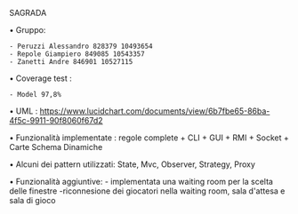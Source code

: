SAGRADA

• Gruppo:

	- Peruzzi Alessandro 828379 10493654
	- Repole Giampiero 849085 10543357
	- Zanetti Andre 846901 10527115

• Coverage test :
	
	- Model 97,8%

• UML : https://www.lucidchart.com/documents/view/6b7fbe65-86ba-4f5c-9911-90f8060f67d2

• Funzionalità implementate : regole complete + CLI + GUI + RMI + Socket + Carte Schema Dinamiche

• Alcuni dei pattern utilizzati: State, Mvc, Observer, Strategy, Proxy

• Funzionalità aggiuntive: 
	- implementata una waiting room per la scelta delle finestre
	-riconnesione dei giocatori nella waiting room, sala d'attesa e sala di gioco
	
